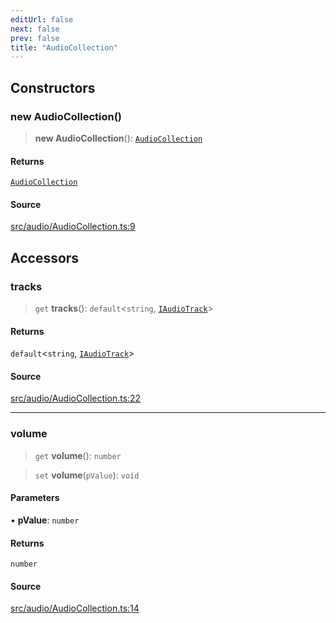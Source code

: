 ```yaml
---
editUrl: false
next: false
prev: false
title: "AudioCollection"
---
```


## Constructors

### new AudioCollection()

> **new AudioCollection**(): [`AudioCollection`](/api/classes/audiocollection/)

#### Returns

[`AudioCollection`](/api/classes/audiocollection/)

#### Source

[src/audio/AudioCollection.ts:9](https://github.com/relishinc/dill-pixel/blob/10f512f7f577ca5e74162827f11215b28df5ca97/src/audio/AudioCollection.ts#L9)

## Accessors

### tracks

> `get` **tracks**(): `default`\<`string`, [`IAudioTrack`](/api/interfaces/iaudiotrack/)\>

#### Returns

`default`\<`string`, [`IAudioTrack`](/api/interfaces/iaudiotrack/)\>

#### Source

[src/audio/AudioCollection.ts:22](https://github.com/relishinc/dill-pixel/blob/10f512f7f577ca5e74162827f11215b28df5ca97/src/audio/AudioCollection.ts#L22)

***

### volume

> `get` **volume**(): `number`

> `set` **volume**(`pValue`): `void`

#### Parameters

• **pValue**: `number`

#### Returns

`number`

#### Source

[src/audio/AudioCollection.ts:14](https://github.com/relishinc/dill-pixel/blob/10f512f7f577ca5e74162827f11215b28df5ca97/src/audio/AudioCollection.ts#L14)

